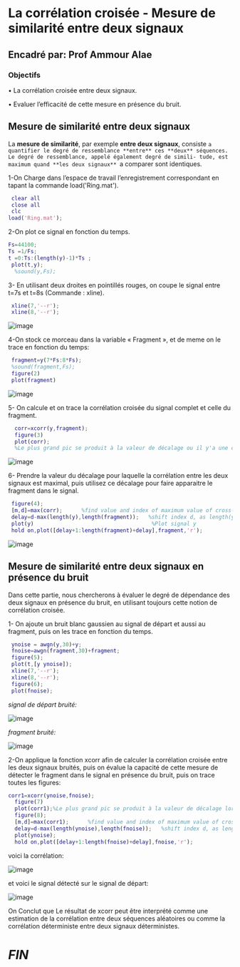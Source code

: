 ﻿
# La corrélation croisée - Mesure de similarité entre deux signaux
## Encadré par: Prof Ammour Alae
###  Objectifs
• La corrélation croisée entre deux signaux.

• Evaluer l’efficacité de cette mesure en présence du bruit.

## Mesure de similarité entre deux signaux

La **mesure de similarité**, par exemple **entre deux signaux**, consiste `a quantifier le degré de ressemblance **entre** ces **deux** séquences. Le degré de ressemblance, appelé également degré de simili- tude, est maximum quand **les deux signaux** `a comparer sont identiques.

1-On Charge dans l’espace de travail l’enregistrement correspondant en tapant la commande load('Ring.mat').

```Matlab
 clear all
 close all
 clc
load('Ring.mat');
```  


  

 
  
2-On plot ce signal en fonction du temps.

```Matlab 
Fs=44100;
Ts =1/Fs;
t =0:Ts:(length(y)-1)*Ts ;
 plot(t,y);
  %sound(y,Fs);
  ```
 3- En utilisant deux droites en pointillés rouges, on coupe le signal entre t=7s et t=8s (Commande : xline).

```Matlab 
 xline(7,'--r');
 xline(8,'--r');
 ```
 ![image](https://user-images.githubusercontent.com/85129301/152623806-ecba62f3-033e-4098-819e-e01f407d6413.png)


 4-On stock ce morceau dans la variable  « Fragment »,  et de meme  on le trace en fonction du temps:

```Matlab
 fragment=y(7*Fs:8*Fs);
 %sound(fragment,Fs);
 figure(2)
 plot(fragment)
 ```
 ![image](https://user-images.githubusercontent.com/85129301/152624052-3bddec63-5850-4a31-816b-e55ffa426f95.png)
 
 5- On calcule et on trace la corrélation croisée du signal complet et celle du  fragment.

```Matlab
  corr=xcorr(y,fragment);
  figure(3)
  plot(corr);
  %Le plus grand pic se produit à la valeur de décalage ou il y'a une correspondance entre les deux echantillions
  ```
  ![image](https://user-images.githubusercontent.com/85129301/152624469-6c428a91-d120-4f0f-8b60-62046dfa9460.png)

6- Prendre la valeur du décalage pour laquelle la corrélation entre les deux signaux est maximal, puis utilisez ce décalage pour faire apparaitre le fragment dans le signal. 

```Matlab
 figure(4);
 [m,d]=max(corr);      %find value and index of maximum value of cross-correlation amplitude
 delay=d-max(length(y),length(fragment));   %shift index d, as length(y)=2*N-1; where N is the length of the signals
 plot(y)                                     %Plot signal y
 hold on,plot([delay+1:length(fragment)+delay],fragment,'r');  
```
![image](https://user-images.githubusercontent.com/85129301/152624559-629b6687-79fd-42c0-b5f1-9ca1604786db.png)

## Mesure de similarité entre deux signaux en présence du bruit

Dans cette partie, nous chercherons à évaluer le degré de dépendance des deux signaux en présence du bruit, en utilisant toujours cette notion de corrélation croisée.

1- On ajoute un bruit blanc gaussien au signal de départ et aussi au fragment, puis on les trace  en fonction du temps. 

```Matlab 
 ynoise = awgn(y,30)+y;
 fnoise=awgn(fragment,30)+fragment;
 figure(5);
 plot(t,[y ynoise]);
 xline(7,'--r');
 xline(8,'--r');
 figure(6);
 plot(fnoise);
```
*signal de départ bruité:*

![image](https://user-images.githubusercontent.com/85129301/152624669-bdb33a58-a38f-4e5c-a942-fcbc121d6d11.png)

*fragment bruité:*

![image](https://user-images.githubusercontent.com/85129301/152624644-1dff02ff-a306-4eb1-b00c-349764eaed87.png)

2-On applique la fonction xcorr afin de calculer la corrélation croisée entre les deux signaux bruités, puis on évalue la capacité de cette mesure de détecter le fragment dans le signal en présence du bruit, puis on trace toutes les figures:

```Matlab 
corr1=xcorr(ynoise,fnoise);
  figure(7)
  plot(corr1);%Le plus grand pic se produit à la valeur de décalage lorsque les éléments de x et y correspondent exactement
  figure(8);
  [m,d]=max(corr1);      %find value and index of maximum value of cross-correlation amplitude
  delay=d-max(length(ynoise),length(fnoise));   %shift index d, as length(X1)=2*N-1; where N is the length of the signals
  plot(ynoise);
  hold on,plot([delay+1:length(fnoise)+delay],fnoise,'r');
```
voici la corrélation:

![image](https://user-images.githubusercontent.com/85129301/152624842-953d4f84-6ec4-4049-a4ac-aa8576c02025.png)

et voici le signal détecté sur le signal de départ:

![image](https://user-images.githubusercontent.com/85129301/152624820-826829a3-8f17-461f-8ad6-cbdec1fa7f42.png)


On Conclut que Le résultat de xcorr peut être interprété comme une estimation de la corrélation entre deux séquences aléatoires ou comme la corrélation déterministe entre deux signaux déterministes.
# ***FIN***
